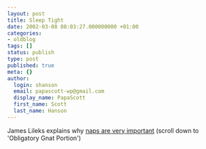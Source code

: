 ```yaml
---
layout: post
title: Sleep Tight
date: 2002-03-08 08:03:27.000000000 +01:00
categories:
- oldblog
tags: []
status: publish
type: post
published: true
meta: {}
author:
  login: shanson
  email: papascott-wp@gmail.com
  display_name: PapaScott
  first_name: Scott
  last_name: Hanson
---
```

<p>James Lileks explains why <a href="http://www.lileks.com/bleats/030802.html">naps are very important</a> (scroll down to 'Obligatory Gnat Portion')</p>
